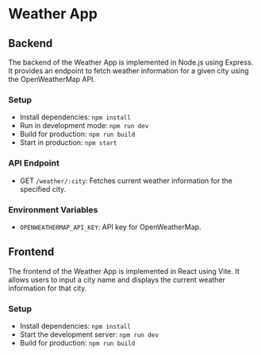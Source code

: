 # Weather App

## Backend

The backend of the Weather App is implemented in Node.js using Express. It provides an endpoint to fetch weather information for a given city using the OpenWeatherMap API.

### Setup

- Install dependencies: `npm install`
- Run in development mode: `npm run dev`
- Build for production: `npm run build`
- Start in production: `npm start`

### API Endpoint

- GET `/weather/:city`: Fetches current weather information for the specified city.

### Environment Variables

- `OPENWEATHERMAP_API_KEY`: API key for OpenWeatherMap.

## Frontend

The frontend of the Weather App is implemented in React using Vite. It allows users to input a city name and displays the current weather information for that city.

### Setup

- Install dependencies: `npm install`
- Start the development server: `npm run dev`
- Build for production: `npm run build`
